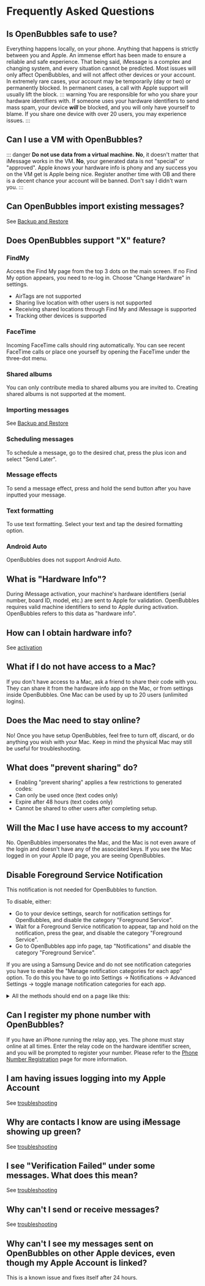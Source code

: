 
# Frequently Asked Questions

## Is OpenBubbles safe to use?&#x20;

Everything happens locally, on your phone. Anything that happens is strictly between you and Apple. An immense effort has been made to ensure a reliable and safe experience. That being said, iMessage is a complex and changing system, and every situation cannot be predicted. Most issues will only affect OpenBubbles, and will not affect other devices or your account. In extremely rare cases, your account may be temporarily (day or two) or permanently blocked. In permanent cases, a call with Apple support will usually lift the block.
::: warning
You are responsible for who you share your hardware identifiers with. If someone uses your hardware identifiers to send mass spam, your device _**will**_ be blocked, and you will only have yourself to blame. If you share one device with over 20 users, you may experience issues.
:::

## Can I use a VM with OpenBubbles?
::: danger
**Do not use data from a virtual machine.** **No**, it doesn't matter that iMessage works in the VM. **No**, your generated data is not "special" or "approved". Apple *knows* your hardware info is phony and any success you on the VM get is Apple being nice. Register another time with OB and there is a decent chance your account will be banned. Don't say I didn't warn you.
:::

## Can OpenBubbles import existing messages? 
See [Backup and Restore](/docs/backupandrestore)

## Does OpenBubbles support "X" feature?

### FindMy

Access the Find My page from the top 3 dots on the main screen. If no Find My option appears, you need to re-log in. Choose "Change Hardware" in settings.
* AirTags are not supported
* Sharing live location with other users is not supported
* Receiving shared locations through Find My and iMessage is supported
* Tracking other devices is supported

### FaceTime

Incoming FaceTime calls should ring automatically. You can see recent FaceTime calls or place one yourself by opening the FaceTime under the three-dot menu.

### Shared albums
You can only contribute media to shared albums you are invited to. Creating shared albums is not supported at the moment.

### Importing messages 
See [Backup and Restore](/docs/backupandrestore)

### Scheduling messages 
To schedule a message, go to the desired chat, press the plus icon and select "Send Later".

### Message effects
To send a message effect, press and hold the send button after you have inputted your message.

### Text formatting
To use text formatting. Select your text and tap the desired formatting option.

### Android Auto
OpenBubbles does not support Android Auto.

## What is "Hardware Info"?&#x20;

During iMessage activation, your machine's hardware identifiers (serial number, board ID, model, etc.) are sent to Apple for validation. 
OpenBubbles requires valid machine identifiers to send to Apple during activation. OpenBubbles refers to this data as "hardware info".

## How can I obtain hardware info?

See [activation](/quickstart.html#activate-openbubbles)

## What if I do not have access to a Mac?

If you don't have access to a Mac, ask a friend to share their code with you. They can share it from the hardware info app on the Mac, or from settings inside OpenBubbles. One Mac can be used by up to 20 users (unlimited logins).

## Does the Mac need to stay online?&#x20;

No! Once you have setup OpenBubbles, feel free to turn off, discard, or do anything you wish with your Mac. Keep in mind the physical Mac may still be useful for troubleshooting.

## What does "prevent sharing" do?

* Enabling "prevent sharing" applies a few restrictions to generated codes:
* Can only be used once (text codes only)
* Expire after 48 hours (text codes only)
* Cannot be shared to other users after completing setup.

## Will the Mac I use have access to my account?
No. OpenBubbles impersonates the Mac, and the Mac is not even aware of the login and doesn't have any of the associated keys. If you see the Mac logged in on your Apple ID page, you are seeing OpenBubbles.

## Disable Foreground Service Notification
This notification is not needed for OpenBubbles to function.

To disable, either:
* Go to your device settings, search for notification settings for OpenBubbles, and disable the category "Foreground Service".
* Wait for a Foreground Service notification to appear, tap and hold on the notification, press the gear, and disable the category "Foreground Service".
* Go to OpenBubbles app info page, tap "Notifications" and disable the category "Foreground Service".

If you are using a Samsung Device and do not see notification categories you have to enable the "Manage notification categories for each app" option.
To do this you have to go into Settings -> Notifications -> Advanced Settings -> toggle manage notification categories for each app. 

<details>
<summary>All the methods should end on a page like this:</summary>
<br>

![Foreground service](/foreground.png)
 
</details>


## Can I register my phone number with OpenBubbles?

If you have an iPhone running the relay app, yes. The phone must stay online at all times. Enter the relay code on the hardware identifier screen, and you will be prompted to register your number. Please refer to the [Phone Number Registration](pnr) page for more information.

## I am having issues logging into my Apple Account
See [troubleshooting](/docs/troubleshooting.html#i-am-having-issues-logging-into-my-apple-account)

## Why are contacts I know are using iMessage showing up green?
See [troubleshooting](/docs/troubleshooting.html#why-are-contacts-i-know-are-using-imessage-showing-up-green)

## I see "Verification Failed" under some messages. What does this mean?
See [troubleshooting](/docs/troubleshooting.html#i-see-verification-failed-under-some-messages-what-does-this-mean)

## Why can't I send or receive messages?
See [troubleshooting](/docs/troubleshooting.html#i-can-t-send-or-receive-messages)

## Why can't I see my messages sent on OpenBubbles on other Apple devices, even though my Apple Account is linked?

This is a known issue and fixes itself after 24 hours.
